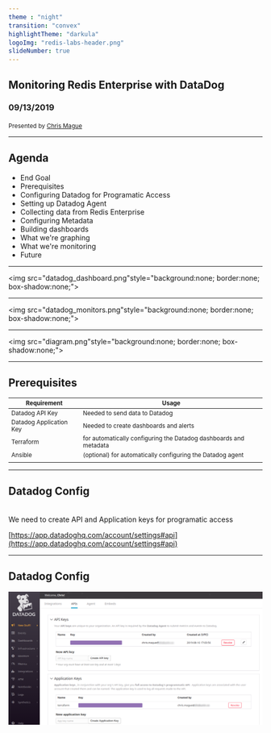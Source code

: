 ```yaml
---
theme : "night"
transition: "convex"
highlightTheme: "darkula"
logoImg: "redis-labs-header.png"
slideNumber: true
---
```


## Monitoring Redis Enterprise with DataDog

### 09/13/2019

<small>Presented by [Chris Mague](mailto:christian@redislabs.com)</small>

---

## Agenda
* End Goal
* Prerequisites
* Configuring Datadog for Programatic Access
* Setting up Datadog Agent
* Collecting data from Redis Enterprise
* Configuring Metadata
* Building dashboards
* What we're graphing
* What we're monitoring
* Future

---

<img src="datadog_dashboard.png"style="background:none; border:none; box-shadow:none;"> 

---

<img src="datadog_monitors.png"style="background:none; border:none; box-shadow:none;"> 

---

<img src="diagram.png"style="background:none; border:none; box-shadow:none;"> 

---

## Prerequisites
<small>

| Requirement  | Usage |
|---------------|-----------|
| Datadog API Key  | Needed to send data to Datadog |
| Datadog Application Key  | Needed to create dashboards and alerts |
| Terraform  | for automatically configuring the Datadog dashboards and metadata |
| Ansible  | (optional) for automatically configuring the Datadog agent |
| | |
</small>


---

## Datadog Config

<br>
We need to create API and Application keys for programatic access

[https://app.datadoghq.com/account/settings#api](https://app.datadoghq.com/account/settings#api)

---

## Datadog Config

<img src="datadog_key_setup.png" style="background:none; border:none; box-shadow:none;"> 
